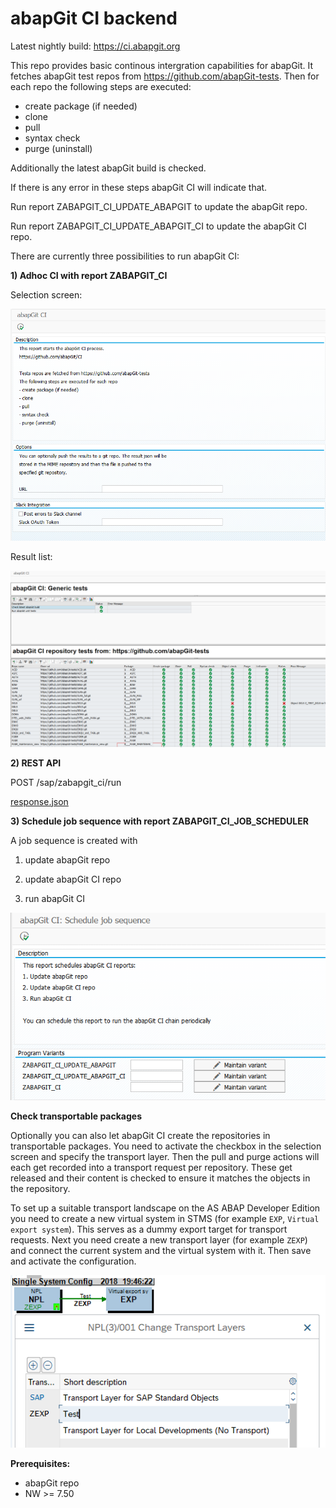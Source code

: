 # abapGit CI backend

Latest nightly build: https://ci.abapgit.org

This repo provides basic continous intergration capabilities for abapGit.
It fetches abapGit test repos from https://github.com/abapGit-tests. Then
for each repo the following steps are executed:
- create package (if needed)
- clone
- pull
- syntax check
- purge (uninstall)

Additionally the latest abapGit build is checked.

If there is any error in these steps abapGit CI will indicate that.

Run report ZABAPGIT_CI_UPDATE_ABAPGIT to update the abapGit repo.

Run report ZABAPGIT_CI_UPDATE_ABAPGIT_CI to update the abapGit CI repo.

There are currently three possibilities to run abapGit CI:

**1) Adhoc CI with report ZABAPGIT_CI**

Selection screen:

![abapGit CI selection screen](/img/ZABAPGIT_CI_selection_screen.png)

Result list:

![abapGit CI results](/img/ZABAPGIT_CI_result.png)

**2) REST API**

POST /sap/zabapgit_ci/run

[response.json](/test/response.json)

**3) Schedule job sequence with report ZABAPGIT_CI_JOB_SCHEDULER**

A job sequence is created with

1) update abapGit repo

2) update abapGit CI repo

3) run abapGit CI

![abapGit CI job scheduler](/img/ZABAPGIT_CI_JOB_SCHEDULER.png)

**Check transportable packages**

Optionally you can also let abapGit CI create the repositories in transportable packages. You need to activate the checkbox in the selection screen and specify the transport layer. Then the pull and purge actions will each get recorded into a transport request per repository. These get released and their content is checked to ensure it matches the objects in the repository.

To set up a suitable transport landscape on the AS ABAP Developer Edition you need to create a new virtual system in STMS (for example `EXP`, `Virtual export system`). This serves as a dummy export target for transport requests. Next you need create a new transport layer (for example `ZEXP`) and connect the current system and the virtual system with it. Then save and activate the configuration.

![STMS transports landscape](/img/STMS.png)

**Prerequisites:**
- abapGit repo
- NW >= 7.50
